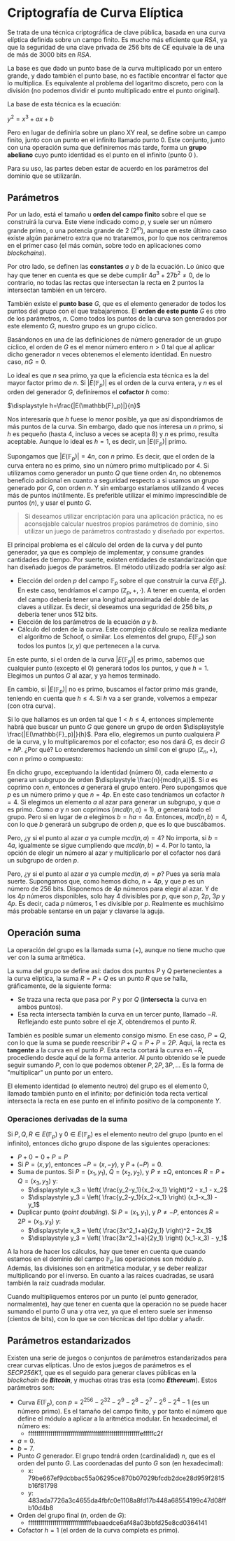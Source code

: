 # Criptografía de Curva Elíptica

Se trata de una técnica criptográfica de clave pública, basada en una curva elíptica definida sobre un campo finito. Es mucho más eficiente que *RSA*, ya que la seguridad de una clave privada de 256 bits de *CE* equivale la de una de más de 3000 bits en *RSA*.

La base es que dado un punto base de la curva multiplicado por un entero grande, y dado también el punto base, no es factible encontrar el factor que lo multiplica. Es equivalente al problema del logaritmo discreto, pero con la división (no podemos dividir el punto multiplicado entre el punto original).

La base de esta técnica es la ecuación:

$y^2 = x^3 + ax + b$

Pero en lugar de definirla sobre un plano XY real, se define sobre un campo finito, junto con un punto en el infinito llamado punto $0$. Este conjunto, junto con una operación suma que definiremos más tarde, forma un **grupo abeliano** cuyo punto identidad es el punto en el infinito (punto $0$ ).

Para su uso, las partes deben estar de acuerdo en los parámetros del dominio que se utilizarán.

## Parámetros

Por un lado, está el tamaño u **orden del campo finito** sobre el que se construirá la curva. Este viene indicado como $p$, y suele ser un número grande primo, o una potencia grande de 2 ($2^m$), aunque en este último caso existe algún parámetro extra que no trataremos, por lo que nos centraremos en el primer caso (el más común, sobre todo en aplicaciones como *blockchains*).

Por otro lado, se definen las **constantes** $a$ y $b$ de la ecuación. Lo único que hay que tener en cuenta es que se debe cumplir $4a^3+27b^2 \neq 0$, de lo contrario, no todas las rectas que intersectan la recta en 2 puntos la intersectan también en un tercero.

También existe el **punto base** $G$, que es el elemento generador de todos los puntos del grupo con el que trabajaremos. El **orden de este punto** $G$ es otro de los parámetros, $n$. Como todos los puntos de la curva son generados por este elemento $G$, nuestro grupo es un grupo cíclico.

Basándonos en una de las definiciones de número generador de un grupo cíclico, el orden de $G$ es el menor número entero $n>0$ tal que al aplicar dicho generador $n$ veces obtenemos el elemento identidad. En nuestro caso, $nG = 0$.

Lo ideal es que $n$ sea primo, ya que la eficiencia esta técnica es la del mayor factor primo de $n$. Si $|E(\mathbb{F}_p)|$ es el orden de la curva entera, y $n$ es el orden del generador $G$, definiremos el **cofactor** $h$ como:

$\displaystyle h=\frac{|E(\mathbb{F}_p)|}{n}$

Nos interesaría que $h$ fuese lo menor posible, ya que así dispondríamos de más puntos de la curva. Sin embargo, dado que nos interesa un $n$ primo, si $h$ es pequeño (hasta $4$, incluso a veces se acepta $8$) y $n$ es primo, resulta aceptable. Aunque lo ideal es $h=1$, es decir, un $|E(\mathbb{F}_p)|$ primo.

Supongamos que $|E(\mathbb{F}_p)| = 4n$, con $n$ primo. Es decir, que el orden de la curva entera no es primo, sino un número primo multiplicado por $4$. Si utilizamos como generador un punto $Q$ que tiene orden $4n$, no obtenemos beneficio adicional en cuanto a seguridad respecto a si usamos un grupo generado por $G$, con orden $n$. Y sin embargo estaríamos utilizando 4 veces más de puntos inútilmente. Es preferible utilizar el mínimo imprescindible de puntos ($n$), y usar el punto $G$.

> Si deseamos utilizar encriptación para una aplicación práctica, no es aconsejable calcular nuestros propios parámetros de dominio, sino utilizar un juego de parámetros contrastado y diseñado por expertos.

El principal problema es el cálculo del orden de la curva y del punto generador, ya que es complejo de implementar, y consume grandes cantidades de tiempo. Por suerte, existen entidades de estandarización que han diseñado juegos de parámetros. El método utilizado podría ser algo así:

- Elección del orden $p$ del campo $\mathbb{F}_p$ sobre el que construir la curva $E(\mathbb{F}_p)$. En este caso, tendríamos el campo $(\mathbb{Z}_p, +, \cdot)$. A tener en cuenta, el orden del campo debería tener una longitud aproximada del doble de las claves a utilizar. Es decir, si deseamos una seguridad de 256 bits, $p$ debería tener unos 512 bits.
- Elección de los parámetros de la ecuación $a$ y $b$.
- Cálculo del orden de la curva. Este complejo cálculo se realiza mediante el algoritmo de Schoof, o similar. Los elementos del grupo, $E(\mathbb{F}_p)$ son todos los puntos $(x, y)$ que pertenecen a la curva.

En este punto, si el orden de la curva $|E(\mathbb{F}_p)|$ es primo, sabemos que cualquier punto (excepto el $0$) generará todos los puntos, y que $h=1$. Elegimos un puntos $G$ al azar, y ya hemos terminado.

En cambio, si $|E(\mathbb{F}_p)|$ no es primo, buscamos el factor primo más grande, teniendo en cuenta que $h \leq 4$. Si $h$ va a ser grande, volvemos a empezar (con otra curva).

Si lo que hallamos es un orden tal que $1 < h \leq 4$, entonces simplemente habrá que buscar un punto $G$ que genere un grupo de orden $\displaystyle \frac{|E(\mathbb{F}_p)|}{h}$. Para ello, elegiremos un punto cualquiera $P$ de la curva, y lo multiplicaremos por el cofactor; eso nos dará $G$, es decir $G=hP$. ¿Por qué? Lo entenderemos haciendo un símil con el grupo $(\mathbb{Z}_n, +)$, con $n$ primo o compuesto:

En dicho grupo, exceptuando la identidad (número $0$), cada elemento $a$ genera un subgrupo de orden $\displaystyle \frac{n}{mcd(n,a)}$. Si $a$ es coprimo con $n$, entonces $a$ generará el grupo entero. Pero supongamos que $p$ es un número primo y que $n=4p$. En este caso tendríamos un cofactor $h=4$. Si elegimos un elemento $a$ al azar para generar un subgrupo, y que $a$ es primo. Como $a$ y $n$ son coprimos ($mcd(n,a)=1$), $a$ generará todo el grupo. Pero si en lugar de $a$ elegimos $b=ha=4a$. Entonces, $mcd(n,b)=4$, con lo que $b$ generará un subgrupo de orden $p$, que es lo que buscábamos.

Pero, ¿y si el punto al azar $a$ ya cumple $mcd(n,a)=4$? No importa, si $b=4a$, igualmente se sigue cumpliendo que $mcd(n,b)=4$. Por lo tanto, la opción de elegir un número al azar y multiplicarlo por el cofactor nos dará un subgrupo de orden $p$.

Pero, ¿y si el punto al azar $a$ ya cumple $mcd(n,a)=p$? Pues ya sería mala suerte. Supongamos que, como hemos dicho, $n=4p$, y que $p$ es un número de 256 bits. Disponemos de $4p$ números para elegir al azar. Y de los $4p$ números disponibles, solo hay 4 divisibles por $p$, que son $p$, $2p$, $3p$ y $4p$. Es decir, cada $p$ números, 1 es divisible por $p$. Realmente es muchísimo más probable sentarse en un pajar y clavarse la aguja.

## Operación suma

La operación del grupo es la llamada suma ($+$), aunque no tiene mucho que ver con la suma aritmética.

La suma del grupo se define así: dados dos puntos $P$ y $Q$ pertenecientes a la curva elíptica, la suma $R=P+Q$ es un punto $R$ que se halla, gráficamente, de la siguiente forma:

- Se traza una recta que pasa por $P$ y por $Q$ (**intersecta** la curva en ambos puntos).
- Esa recta intersecta también la curva en un tercer punto, llamado $-R$. Reflejando este punto sobre el eje $X$, obtendremos el punto $R$.

También es posible sumar un elemento consigo mismo. En ese caso, $P=Q$, con lo que la suma se puede reescribir $P+Q=P+P=2P$. Aquí, la recta es **tangente** a la curva en el punto $P$. Esta recta cortará la curva en $-R$, procediendo desde aquí de la forma anterior. Al punto obtenido se le puede seguir sumando $P$, con lo que podemos obtener $P, 2P, 3P,...$ Es la forma de "multiplicar" un punto por un entero.

El elemento identidad (o elemento neutro) del grupo es el elemento $0$, llamado también punto en el infinito; por definición toda recta vertical intersecta la recta en ese punto en el infinito positivo de la componente $Y$.

### Operaciones derivadas de la suma

Si $P,Q,R \in E(\mathbb{F}_p)$ y $0 \in E(\mathbb{F}_p)$ es el elemento neutro del grupo (punto en el infinito), entonces dicho grupo dispone de las siguientes operaciones:

- $P+0=0+P=P$
- Si $P=(x,y)$, entonces $-P=(x,-y)$, y $P+(-P)=0$.
- Suma de puntos. Si $P=(x_1,y_1)$, $Q=(x_2,y_2)$, y $P\neq \pm Q$, entonces $R=P+Q=(x_3,y_3)$ y:
    - $\displaystyle x_3 = \left( \frac{y_2-y_1}{x_2-x_1} \right)^2 - x_1 - x_2$
    - $\displaystyle y_3 = \left( \frac{y_2-y_1}{x_2-x_1} \right) (x_1-x_3) - y_1$
- Duplicar punto (*point doubling*). Si $P=(x_1,y_1)$, y $P\neq-P$, entonces $R=2P=(x_3,y_3)$ y:
    - $\displaystyle x_3 = \left( \frac{3x^2_1+a}{2y_1} \right)^2 - 2x_1$
    - $\displaystyle y_3 = \left( \frac{3x^2_1+a}{2y_1} \right) (x_1-x_3) - y_1$

A la hora de hacer los cálculos, hay que tener en cuenta que cuando estamos en el dominio del campo $\mathbb{F}_p$ las operaciones son módulo $p$. Además, las divisiones son en aritmética modular, y se deber realizar multiplicando por el inverso. En cuanto a las raíces cuadradas, se usará también la raíz cuadrada modular.

Cuando multipliquemos enteros por un punto (el punto generador, normalmente), hay que tener en cuenta que la operación no se puede hacer sumando el punto $G$ una y otra vez, ya que el entero suele ser inmenso (cientos de bits), con lo que se con técnicas del tipo doblar y añadir.

## Parámetros estandarizados

Existen una serie de juegos o conjuntos de parámetros estandarizados para crear curvas elípticas. Uno de estos juegos de parámetros es el *SECP256K1*, que es el seguido para generar claves públicas en la *blockchain* de ***Bitcoin***, y muchas otras tras esta (como ***Ethereum***). Estos parámetros son:

- Curva $E(\mathbb{F}_p)$, con $p=2^{256} - 2^{32} - 2^9 - 2^8 - 2^7 - 2^6 - 2^4 - 1$ (es un número primo). Es el tamaño del campo finito, y por tanto el número que define el módulo a aplicar a la aritmética modular. En hexadecimal, el número es:
    - fffffffffffffffffffffffffffffffffffffffffffffffffffffffefffffc2f
- $a=0$.
- $b=7$.
- Punto $G$ generador. El grupo tendrá orden (cardinalidad) $n$, que es el orden del punto $G$. Las coordenadas del punto $G$ son (en hexadecimal):
    - x: 79be667ef9dcbbac55a06295ce870b07029bfcdb2dce28d959f2815b16f81798
    - y: 483ada7726a3c4655da4fbfc0e1108a8fd17b448a68554199c47d08ffb10d4b8
- Orden del grupo final ($n$, orden de $G$):
    - fffffffffffffffffffffffffffffffebaaedce6af48a03bbfd25e8cd0364141
- Cofactor $h=1$ (el orden de la curva completa es primo).
